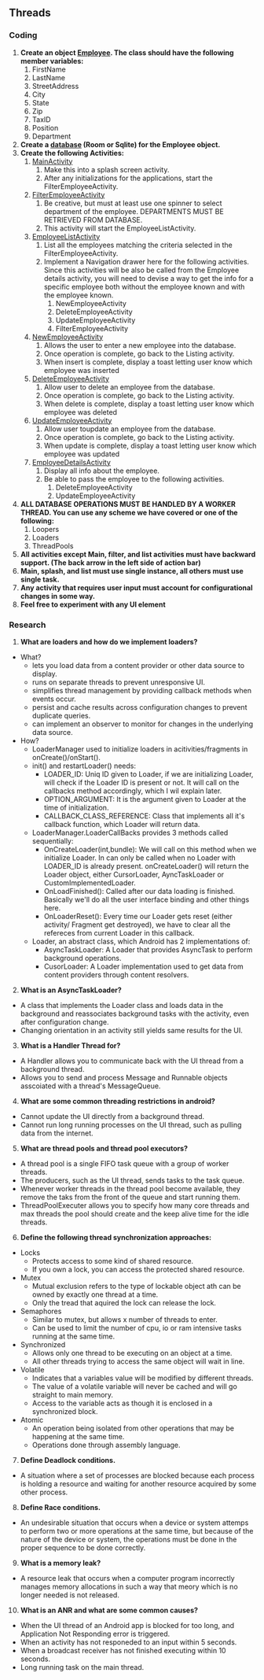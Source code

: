 ## Threads ##
### Coding ###
1. <b>Create an object [Employee](app/src/main/java/ca/judacribz/week3weekend_threads/models/Employee.java). The class should have the following member variables:</b>
    1. FirstName
    2. LastName
    3. StreetAddress
    4. City
    5. State
    6. Zip
    7. TaxID
    8. Position
    9. Department
2. <b>Create a [database](app/src/main/java/ca/judacribz/week3weekend_threads/models) (Room or Sqlite) for the Employee object.</b>
3. <b>Create the following Activities:</b>
    1. [MainActivity](app/src/main/java/ca/judacribz/week3weekend_threads/MainActivity.java)
        1. Make this into a splash screen activity.
        2. After any initializations for the applications, start the FilterEmployeeActivity.
    2. [FilterEmployeeActivity](app/src/main/java/ca/judacribz/week3weekend_threads/nav/FilterEmployeeActivity.java)
        1. Be creative, but must at least use one spinner to select department of the employee. DEPARTMENTS MUST BE RETRIEVED FROM DATABASE.
        2. This activity will start the EmployeeListActivity.
    3. [EmployeeListActivity](app/src/main/java/ca/judacribz/week3weekend_threads/list/EmployeeListActivity.java)
        1. List all the employees matching the criteria selected in the FilterEmployeeActivity.
        2. Implement a Navigation drawer here for the following activities.  Since this activities will be also be called from the Employee details activity, you will need to devise a way to get the info for a specific employee both without the employee known and with the employee known.
            1. NewEmployeeActivity
            2. DeleteEmployeeActivity
            3. UpdateEmployeeActivity
            4. FilterEmployeeActivity
    4. [NewEmployeeActivity](app/src/main/java/ca/judacribz/week3weekend_threads/nav/NewEmployeeActivity.java)
        1. Allows the user to enter a new employee into the database.
        2. Once operation is complete, go back to the Listing activity.
        3. When insert is complete, display a toast letting user know which employee was inserted
    5. [DeleteEmployeeActivity](app/src/main/java/ca/judacribz/week3weekend_threads/nav/DeleteEmployeeActivity.java)
        1. Allow user to delete an employee from the database.
        2. Once operation is complete, go back to the Listing activity.
        3. When delete is complete, display a toast letting user know which employee was deleted
    6. [UpdateEmployeeActivity](app/src/main/java/ca/judacribz/week3weekend_threads/nav/UpdateEmployeeActivity.java)
        1. Allow user toupdate an employee from the database.
        2. Once operation is complete, go back to the Listing activity.
        3. When update is complete, display a toast letting user know which employee was updated
    7. [EmployeeDetailsActivity](app/src/main/java/ca/judacribz/week3weekend_threads/list/EmployeeDetailsActivity.java)
        1. Display all info about the employee.
        2. Be able to pass the employee to the following activities.
            1. DeleteEmployeeActivity
            2. UpdateEmployeeActivity
4. <b>ALL DATABASE OPERATIONS MUST BE HANDLED BY A WORKER THREAD.  You can use any scheme we have covered or one of the following:</b>
    1. Loopers
    2. Loaders
    3. ThreadPools
5. <b>All activities except Main, filter, and list activities must have backward support.  (The back arrow in the left side of action bar)</b>
6. <b>Main, splash, and list must use single instance, all others must use single task.</b>
7. <b>Any activity that requires user input must account for configurational changes in some way.</b>
8. <b>Feel free to experiment with any UI element</b>

### Research ###
1. <b>What are loaders and how do we implement loaders?</b>
* What?
    * lets you load data from a content provider or other data source to display.
    * runs on separate threads to prevent unresponsive UI.
    * simplifies thread management by providing callback methods when events occur.
    * persist and cache results across configuration changes to prevent duplicate queries.
    * can implement an observer to monitor for changes in the underlying data source.
* How?
    * LoaderManager used to initialize loaders in acitivities/fragments in onCreate()/onStart().
    * init() and restartLoader() needs:
        * LOADER_ID: Uniq ID given to Loader, if we are initializing Loader, will check if the Loader ID is present or not. It will call on the callbacks method accordingly, which I wil explain later.
        * OPTION_ARGUMENT: It is the argument given to Loader at the time of initialization.
        * CALLBACK_CLASS_REFERENCE: Class that implements all it's callback function, which Loader will return data.
    * LoaderManager.LoaderCallBacks provides 3 methods called sequentially:
        * OnCreateLoader(int,bundle): We will call on this method when we initialize Loader. In can only be called when no Loader with LOADER_ID is already present. onCreateLoader() will return the Loader object, either CursorLoader, AyncTaskLoader or CustomImplementedLoader.
        * OnLoadFinished(): Called after our data loading is finished. Basically we'll do all the user interface binding and other things here.
        * OnLoaderReset(): Every time our Loader gets reset (either activity/ Fragment get destroyed), we have to clear all the refereces from current Loader in this callback.
    * Loader, an abstract class, which Android has 2 implementations of:
        * AsyncTaskLoader: A Loader that provides AsyncTask to perform background operations.
        * CusorLoader: A Loader implementation used to get data from content providers through content resolvers.
2. <b>What is an AsyncTaskLoader?</b>
* A class that implements the Loader class and loads data in the background and reassociates background tasks with the activity, even after configuration change.
* Changing orientation in an activity still yields same results for the UI.
3. <b>What is a Handler Thread for?</b>
* A Handler allows you to communicate back with the UI thread from a background thread.
* Allows you to send and process Message and Runnable objects asscoiated with a thread's MessageQueue.
4. <b>What are some common threading restrictions in android?</b>
* Cannot update the UI directly from a background thread.
* Cannot run long running processes on the UI thread, such as pulling data from the internet.
5. <b>What are thread pools and thread pool executors?</b>
* A thread pool is a single FIFO task queue with a group of worker threads.
* The producers, such as the UI thread, sends tasks to the task queue.
* Whenever worker threads in the thread pool become available, they remove the taks from the front of the queue and start running them.
* ThreadPoolExecuter allows you to specify how many core threads and max threads the pool should create and the keep alive time for the idle threads.
6. <b>Define the following thread synchronization approaches:</b>
* Locks
    * Protects access to some kind of shared resource. 
    * If you own a lock, you can access the protected shared resource.
* Mutex
    * Mutual exclusion refers to the type of lockable object ath can be owned by exactly one thread at a time.
    * Only the tread that aquired the lock can release the lock.
* Semaphores
    * Similar to mutex, but allows x number of threads to enter.
    * Can be used to limit the number of cpu, io or ram intensive tasks running at the same time.
* Synchronized
    * Allows only one thread to be executing on an object at a time.
    * All other threads trying to access the same object will wait in line.
* Volatile
    * Indicates that a variables value will be modified by different threads.
    * The value of a volatile variable will never be cached and will go straight to main memory.
    * Access to the variable acts as though it is enclosed in a synchronized  block.
* Atomic
    * An operation being isolated from other operations that may be happening at the same time.
    * Operations done through assembly language.
7. <b>Define Deadlock conditions.</b>
* A situation where a set of processes are blocked because each process is holding a resource and waiting for another resource acquired by some other process.
8. <b>Define Race conditions.</b>
* An undesirable situation that occurs when a device or system attemps to perform two or more operations at the same time, but because of the nature of the device or system, the operations must be done in the proper sequence to be done correctly.
9. <b>What is a memory leak?</b>
* A resource leak that occurs when a computer program incorrectly manages memory allocations in such a way that meory which is no longer needed is not released.
10. <b>What is an ANR and what are some common causes?</b>
* When the UI thread of an Android app is blocked for too long, and Application Not Responding error is triggered.
* When an activity has not responeded to an input within 5 seconds.
* When a broadcast receiver has not finished executing within 10 seconds.
* Long running task on the main thread.

